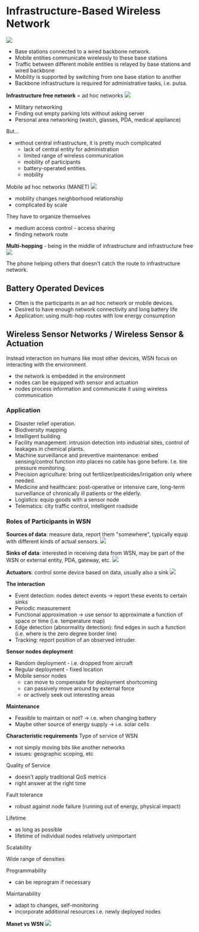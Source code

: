 # Infrastructure-Based Wireless Network
![](attachments/Pasted%20image%2020211213104236.png)

* Base stations connected to a wired backbone network.
* Mobile entities communicate wirelessly to these base stations
* Traffic between different mobile entities is relayed by base stations and wired backbone
* Mobility is supported by switching from one base station to another
* Backbone infrastructure is required for administrative tasks, i.e. pulsa.

**Infrastructure free network** = ad hoc networks
![](attachments/Pasted%20image%2020211213104122.png)

- Military networking
- Finding out empty parking lots without asking server
- Personal area networking (watch, glasses, PDA, medical appliance)

But...
- without central infrastructure, it is pretty much complicated
	- lack of central entity for administration
	- limited range of wireless communication
	- mobility of participants
	- battery-operated entities. 
	- mobility

Mobile ad hoc networks (MANET)
![](attachments/Pasted%20image%2020211213110544.png)

- mobility changes neighborhood relationship
- complicated by scale

They have to organize themselves
- medium access control - access sharing
- finding network route

**Multi-hopping** - being in the middle of infrastructure and infrastructure free
![](attachments/Pasted%20image%2020211213110350.png)

The phone helping others that doesn't catch the route to infrastructure network.

## Battery Operated Devices
- Often is the participants in an ad hoc network or mobile devices.
- Desired to have enough network connectivity and long battery life
- Application: using multi-hop routes with low energy consumption

 ## Wireless Sensor Networks / Wireless Sensor & Actuation
 Instead interaction on humans like most other devices, WSN focus on interacting with the environment.
 - the network is embedded in the environment
 - nodes can be equipped with sensor and actuation
 - nodes process information and communicate it using wireless communication
 
### Application
- Disaster relief operation.
- Biodiversity mapping
- Intelligent building
- Facility management: intrusion detection into industrial sites, control of leakages in chemical plants.
- Machine surveillance and preventive maintenance: embed sensing/control function into places no cable has gone before. I.e. tire pressure monitoring.
- Precision agriculture: bring out fertilizer/pesticides/irrigation only where needed.
 - Medicine and healthcare: post-operative or intensive care, long-term surveillance of chronically ill patients or the elderly.
- Logistics: equip goods with a sensor node
- Telematics: city traffic control, intelligent roadside

### Roles of Participants in WSN
**Sources of data**: measure data, report them "somewhere", typically equip with different kinds of actual sensors.
![](attachments/Pasted%20image%2020211202102830.png)

**Sinks of data**: interested in receiving data from WSN, may be part of the WSN or external entity, PDA, gateway, etc.
![](attachments/Pasted%20image%2020211202102924.png)

**Actuators**: control some device based on data, usually also a sink
![](attachments/Pasted%20image%2020211202102949.png)

**The interaction**
- Event detection: nodes detect events -> report these events to certain sinks
- Periodic measurement
- Functional approximation -> use sensor to approximate a function of space or time (i.e. temperature map)
- Edge detection (abnormality detection): find edges in such a function (i.e. where is the zero degree border line)
- Tracking: report position of an observed intruder.

**Sensor nodes deployment**
- Random deployment - i.e. dropped from aircraft
- Regular deployment - fixed location
- Mobile sensor nodes 
	- can move to compensate for deployment shortcoming
	- can passively move around by external force
	- or actively seek out interesting areas

**Maintenance**
- Feasible to maintain or not? -> i.e. when changing battery
- Maybe other source of energy supply -> i.e. solar cells

**Characteristic requirements**
Type of service of WSN
- not simply moving bits like another networks
- issues: geographic scoping, etc

Quality of Service
- doesn't apply traditional QoS metrics
- right answer at the right time

Fault tolerance
- robust against node failure (running out of energy, physical impact)

Lifetime
- as long as possible
- lifetime of individual nodes relatively unimportant

Scalability

Wide range of densities

Programmability
- can be reprogram if necessary

Maintanability
- adapt to changes, self-monitoring
- incorporate additional resources i.e. newly deployed nodes

**Manet vs WSN**
![](attachments/Pasted%20image%2020211213113121.png)


